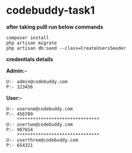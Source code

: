 # codebuddy-task1

**after taking pulll run below commands**
```
composer install
php artisan migrate
php artisan db:seed --class=CreateUsersSeeder
```
**credentials details**

**Admin:-**
```
U:- admin@codebuddy.com
P:- 123456
```
**User:-** 
```  
U:- userone@codebuddy.com
P:- 456789
    *******************************
U:- usertwo@codebuddy.com
P:- 987654
    *******************************
U:- userthree@codebuddy.com
P:- 654321
```
